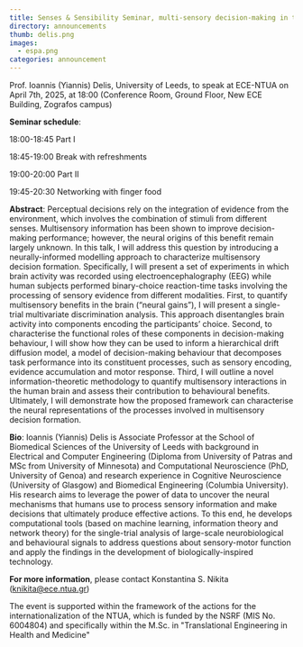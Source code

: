 ```yaml
---
title: Senses & Sensibility Seminar, multi-sensory decision-making in the human brain
directory: announcements
thumb: delis.png
images:
  - espa.png
categories: announcement
---
```


Prof. Ioannis (Yiannis) Delis, University of Leeds, to speak at ECE-NTUA on April 7th, 2025, at 18:00 (Conference Room, Ground Floor, New ECE Building, Zografos campus)

**Seminar schedule**:

18:00-18:45 Part I

18:45-19:00 Break with refreshments

19:00-20:00 Part II

19:45-20:30 Networking with finger food


**Abstract**: Perceptual decisions rely on the integration of evidence from the environment, which involves the combination of stimuli from different senses. Multisensory information has been shown to improve decision-making performance; however, the neural origins of this benefit remain largely unknown. In this talk, I will address this question by introducing a neurally-informed modelling approach to characterize multisensory decision formation. Specifically, I will present a set of experiments in which brain activity was recorded using electroencephalography (EEG) while human subjects performed binary-choice reaction-time tasks involving the processing of sensory evidence from different modalities. First, to quantify multisensory benefits in the brain (“neural gains”), I will present a single-trial multivariate discrimination analysis. This approach disentangles brain activity into components encoding the participants’ choice. Second, to characterise the functional roles of these components in decision-making behaviour, I will show how they can be used to inform a hierarchical drift diffusion model, a model of decision-making behaviour that decomposes task performance into its constituent processes, such as sensory encoding, evidence accumulation and motor response. Third, I will outline a novel information-theoretic methodology to quantify multisensory interactions in the human brain and assess their contribution to behavioural benefits. Ultimately, I will demonstrate how the proposed framework can characterise the neural representations of the processes involved in multisensory decision formation.

**Bio**: Ioannis (Yiannis) Delis is Associate Professor at the School of Biomedical Sciences of the University of Leeds with background in Electrical and Computer Engineering (Diploma from University of Patras and MSc from University of Minnesota) and Computational Neuroscience (PhD, University of Genoa) and research experience in Cognitive Neuroscience (University of Glasgow) and Biomedical Engineering (Columbia University). His research aims to leverage the power of data to uncover the neural mechanisms that humans use to process sensory information and make decisions that ultimately produce effective actions. To this end, he develops computational tools (based on machine learning, information theory and network theory) for the single-trial analysis of large-scale neurobiological and behavioural signals to address questions about sensory-motor function and apply the findings in the development of biologically-inspired technology.

**For more information**, please contact Konstantina S. Nikita (<a href = "mailto:knikita@ece.ntua.gr">knikita@ece.ntua.gr</a>)

The event is supported within the framework of the actions for the internationalization of the NTUA, which is funded by the NSRF (MIS No. 6004804) and specifically within the M.Sc. in "Translational Engineering in Health and Medicine"
